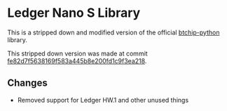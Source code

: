 # Ledger Nano S Library

This is a stripped down and modified version of the official [btchip-python](https://github.com/LedgerHQ/btchip-python) library.

This stripped down version was made at commit [fe82d7f5638169f583a445b8e200fd1c9f3ea218](https://github.com/LedgerHQ/btchip-python/tree/fe82d7f5638169f583a445b8e200fd1c9f3ea218).

## Changes

- Removed support for Ledger HW.1 and other unused things
